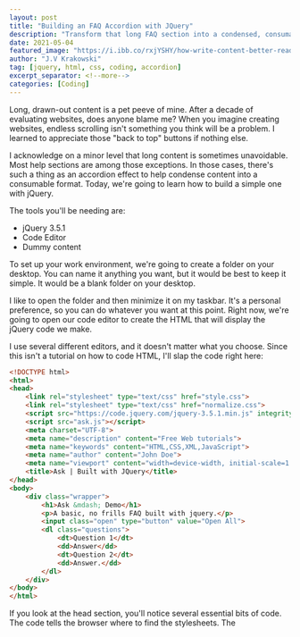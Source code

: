 ```yaml
---
layout: post
title: "Building an FAQ Accordion with JQuery"
description: "Transform that long FAQ section into a condensed, consumable format with a bit of jQuery"
date: 2021-05-04
featured_image: "https://i.ibb.co/rxjYSHY/how-write-content-better-reading.png"
author: "J.V Krakowski"
tag: [jquery, html, css, coding, accordion]
excerpt_separator: <!--more-->
categories: [Coding]
---
```


Long, drawn-out content is a pet peeve of mine. After a decade of evaluating websites, does anyone blame me? When you imagine creating websites, endless scrolling isn't something you think will be a problem. I learned to appreciate those "back to top" buttons if nothing else. 

I acknowledge on a minor level that long content is sometimes unavoidable. Most help sections are among those exceptions. In those cases, there's such a thing as an accordion effect to help condense content into a consumable format. Today, we're going to learn how to build a simple one with jQuery.

<!--more-->

The tools you'll be needing are: 

* jQuery 3.5.1
* Code Editor
* Dummy content

To set up your work environment, we're going to create a folder on your desktop. You can name it anything you want, but it would be best to keep it simple. It would be a blank folder on your desktop.

I like to open the folder and then minimize it on my taskbar. It's a personal preference, so you can do whatever you want at this point. Right now, we're going to open our code editor to create the HTML that will display the jQuery code we make. 

I use several different editors, and it doesn't matter what you choose. Since this isn't a tutorial on how to code HTML, I'll slap the code right here: 


```HTML
<!DOCTYPE html>
<html>
<head>
    <link rel="stylesheet" type="text/css" href="style.css">
    <link rel="stylesheet" type="text/css" href="normalize.css">
    <script src="https://code.jquery.com/jquery-3.5.1.min.js" integrity="sha256-9/aliU8dGd2tb6OSsuzixeV4y/faTqgFtohetphbbj0=" crossorigin="anonymous"></script>
    <script src="ask.js"></script>
    <meta charset="UTF-8">
    <meta name="description" content="Free Web tutorials">
    <meta name="keywords" content="HTML,CSS,XML,JavaScript">
    <meta name="author" content="John Doe">
    <meta name="viewport" content="width=device-width, initial-scale=1.0">
    <title>Ask | Built with JQuery</title>
</head>
<body>
    <div class="wrapper">
        <h1>Ask &mdash; Demo</h1>
        <p>A basic, no frills FAQ built with jquery.</p>
        <input class="open" type="button" value="Open All">
        <dl class="questions">
            <dt>Question 1</dt>
            <dd>Answer</dd>
            <dt>Question 2</dt>
            <dd>Answer.</dd>
        </dl>
    </div>
</body>
</html>
```

If you look at the head section, you'll notice several essential bits of code. The <link> code tells the browser where to find the stylesheets. The <script> code tells the browser where to find the jquery. There are two sets of <script> code; one for the main jQuery and another for our bit of code. 

Everything between the wrapper class will be affected by our jQuery code. For this tutorial, you can copy and paste it into your index file. Speaking of which, you need to create an index file and save it to your folder. 

It should look like this: 

[img]

Now, we're going to concentrate on creating the script that will make this accordion work. Here is the full code: 


```jquery
$(function () {
  var Speed = 800;
  $('.questions dd').hide();
  $('.questions dt').click(function () {
    $(this).next(".questions dd").slideToggle(Speed);
    $(this).toggleClass("expanded_img");
  });
    $('.open').click(function (){
        $('.questions dd').slideToggle('.questions dt');
        $('.questions dt').toggleClass("expanded_img");
        $('.open').val('Open All');
        $('.open').toggleClass('close');
        $('.close').val('Close All').removeClass('.close');
    });
});
```

The above code is simple, and I purposefully made it that way. if you look at the first line of code, you're going to see this: 

```jquery
$(function() { ... });
```

That code is the short-hand for the following: 


```jquery
$(document).ready(function() { ... });

```

Both of them ensure that the script is loaded once the DOM elements are ready to be used. The phrase "DOM elements" refers to the HTML on a web page. We need it to operate that way because the script won't work correctly if the DOM elements aren't loaded properly. 

The next bit of code looks like this: 

```jquery
var Speed = 800; 
```

In that line, I'm declaring a variable called "Speed." It will tell the script how quickly the accordion should open and close. Speaking of which, here is the next bit of code: 

```jquery
$('.questions dd').hide();
  $('.questions dt').click(function () {
    $(this).next(".questions dd").slideToggle(Speed);
    $(this).toggleClass("expanded_img");
  });
```


We're telling the script to find the class "questions" and hide the answer portion of it. The following code makes the question a clickable link so that it will reveal the answer below it. The last bit of code appends the class "expanded_img" to the DIV.

The class appended to the DIV is controlled by our stylesheet. It calls the icons that indicate the closed or open status of an accordion item.

The next portion of our code looks like this: 

```jquery
$('.open').click(function (){
        $('.questions dd').slideToggle('.questions dt');
        $('.questions dt').toggleClass("expanded_img");
        $('.open').val('Open All');
        $('.open').toggleClass('close');
        $('.close').val('Close All').removeClass('.close');
    });
```

When I was coding the accordion, I wanted an open and close icon next to the questions. The above code makes that happen repeatedly. The code that calls the "open" class is referring to the "Open All" button. 

The button will say "Open All" if the accordion is closed. Once you click the button, the text becomes "Close All." The code doesn't interfere with the click function of the question itself. 

The code [val] refers to the text of the button itself. Changing the value of that code will change the text that appears on the button. 

Now, all of this is going to look strange until we add code to our stylesheet. If you refer back a few paragraphs, you'll notice that I linked to a stylesheet called "normalize." That is the work of a person named Nicolas Gallagher. You can check out his Github here. 

It isn't necessary to add the normalize stylesheet. The only thing it does is unify how different browsers display the code. I like adding it to all my projects as a good habit.

The stylesheet that I coded looks like this: 

```css
body {
    font-size: 16px;
    font-family: Helvetica, Arial, sans-serif;
    background: #ecf0f1;
    padding: 10px;
}

.wrapper {
    width: 75%;
    max-width: 1140px;
    margin-left: auto;
    margin-right: auto;
}

h1 {
    text-align: center;
}

/* Quetions */

dl.questions {
    background: #DCE3E5;
}

dl.questions dt {
    background: #E8ECEE url('plus.svg') right center no-repeat;
    background-size: 22px;
    background-origin: content-box;
    cursor: pointer;
    padding: 15px;
    border-bottom: 1px solid #DCE3E5;
}

dl.questions dd {
    padding: 15px;
    background: #DCE3E5;
}

dl.questions .expanded_img {
  background: #E8ECEE url('minus.svg') right center no-repeat;
  background-size: 15px;
  background-origin: content-box;
  cursor: pointer;
}

```

The stylesheet adds aesthetics to the web page. It's essentially personal preference, and it has little to do with jQuery itself. Altering the code here changes the way it appears on the web page. 

The classes with icon backgrounds are essential. That is how jQuery changes the icon from one to another.  However, it can be tweaked to fit your project. 

I encourage you to experiment with the code. Playing around with someone else's code is how many developers learned how to do it themselves. When you handle the code, you're learning what each section does. You can download this code on [github](https://github.com/jvkrakowski/Ask). 

Or, you can see a demo of it [here](http://jvkrakowski.com/Ask/).
